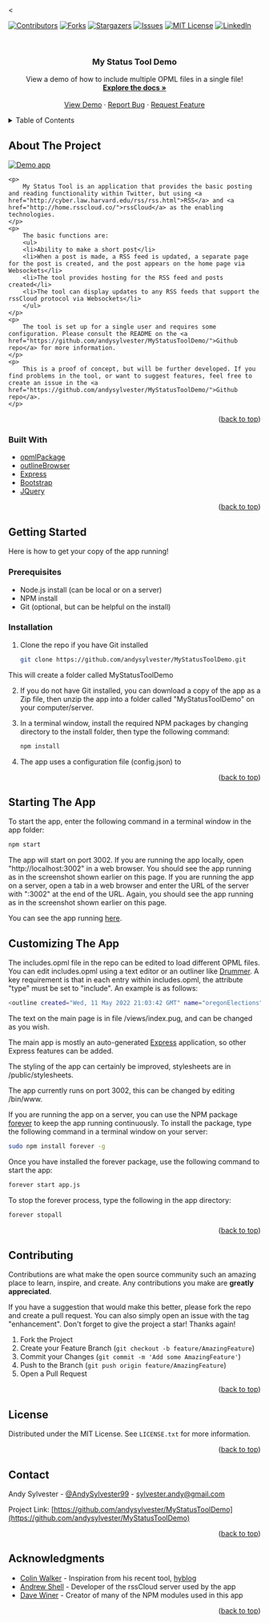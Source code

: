<<div id="top"></div>
<!--
*** Thanks for checking out the Best-README-Template. If you have a suggestion
*** that would make this better, please fork the repo and create a pull request
*** or simply open an issue with the tag "enhancement".
*** Don't forget to give the project a star!
*** Thanks again! Now go create something AMAZING! :D
-->



<!-- PROJECT SHIELDS -->
<!--
*** I'm using markdown "reference style" links for readability.
*** Reference links are enclosed in brackets [ ] instead of parentheses ( ).
*** See the bottom of this document for the declaration of the reference variables
*** for contributors-url, forks-url, etc. This is an optional, concise syntax you may use.
*** https://www.markdownguide.org/basic-syntax/#reference-style-links
-->
[![Contributors][contributors-shield]][contributors-url]
[![Forks][forks-shield]][forks-url]
[![Stargazers][stars-shield]][stars-url]
[![Issues][issues-shield]][issues-url]
[![MIT License][license-shield]][license-url]
[![LinkedIn][linkedin-shield]][linkedin-url]



<!-- PROJECT LOGO -->
<br>
<div align="center">

<h3 align="center">My Status Tool Demo</h3>

  <p align="center">
    View a demo of how to include multiple OPML files in a single file!
    <br />
    <a href="https://github.com/andysylvester/MyStatusToolDemo/"><strong>Explore the docs »</strong></a>
    <br />
    <br />
    <a href="http://fedwiki.andysylvester.com:443">View Demo</a>
    ·
    <a href="https://github.com/andysylvester/MyStatusToolDemo/issues">Report Bug</a>
    ·
    <a href="https://github.com/andysylvester/MyStatusToolDemo/issues">Request Feature</a>
  </p>
</div>



<!-- TABLE OF CONTENTS -->
<details>
  <summary>Table of Contents</summary>
  <ol>
    <li>
      <a href="#about-the-project">About The Project</a>
      <ul>
        <li><a href="#built-with">Built With</a></li>
      </ul>
    </li>
    <li>
      <a href="#getting-started">Getting Started</a>
      <ul>
        <li><a href="#prerequisites">Prerequisites</a></li>
        <li><a href="#installation">Installation</a></li>
      </ul>
    </li>
    <li><a href="#usage">Usage</a></li>
    <li><a href="#customizing">Customizing The App</a></li>
    <li><a href="#contributing">Contributing</a></li>
    <li><a href="#license">License</a></li>
    <li><a href="#contact">Contact</a></li>
    <li><a href="#acknowledgments">Acknowledgments</a></li>
  </ol>
</details>



<!-- ABOUT THE PROJECT -->
## About The Project

  <a href="ttps://github.com/andysylvester/opml_includes_demo">
    <img src="images/demoapp.png" alt="Demo app">
  </a>

    <p>
        My Status Tool is an application that provides the basic posting and reading functionality within Twitter, but using <a href="http://cyber.law.harvard.edu/rss/rss.html">RSS</a> and <a href="http://home.rsscloud.co/">rssCloud</a> as the enabling technologies.
    </p>
    <p>
		The basic functions are:
		<ul>
		<li>Ability to make a short post</li>
		<li>When a post is made, a RSS feed is updated, a separate page for the post is created, and the post appears on the home page via Websockets</li>
		<li>The tool provides hosting for the RSS feed and posts created</li>
		<li>The tool can display updates to any RSS feeds that support the rssCloud protocol via Websockets</li>
		</ul>
    </p>
    <p>
		The tool is set up for a single user and requires some configuration. Please consult the README on the <a href="https://github.com/andysylvester/MyStatusToolDemo/">Github repo</a> for more information.
    </p>
    <p>
		This is a proof of concept, but will be further developed. If you find problems in the tool, or want to suggest features, feel free to create an issue in the <a href="https://github.com/andysylvester/MyStatusToolDemo/">Github repo</a>.
    </p>



<p align="right">(<a href="#top">back to top</a>)</p>



### Built With

* [opmlPackage](https://github.com/scripting/opmlPackage)
* [outlineBrowser](https://github.com/scripting/outlineBrowser)
* [Express](https://expressjs.com/)
* [Bootstrap](https://getbootstrap.com)
* [JQuery](https://jquery.com)

<p align="right">(<a href="#top">back to top</a>)</p>



<!-- GETTING STARTED -->
## Getting Started

Here is how to get your copy of the app running!

### Prerequisites

* Node.js install (can be local or on a server)
* NPM install
* Git (optional, but can be helpful on the install)

### Installation

1. Clone the repo if you have Git installed
   ```sh
   git clone https://github.com/andysylvester/MyStatusToolDemo.git
   ```
This will create a folder called MyStatusToolDemo

2. If you do not have Git installed, you can download a copy of the app as a Zip file, then unzip the app into a folder called "MyStatusToolDemo" on your computer/server.

3. In a terminal window, install the required NPM packages by changing directory to the install folder, then type the following command:
   ```sh
   npm install
   ```
4. The app uses a configuration file (config.json) to 

<p align="right">(<a href="#top">back to top</a>)</p>



<!-- USAGE EXAMPLES -->
## Starting The App

To start the app, enter the following command in a terminal window in the app folder:

   ```sh
   npm start
   ```

The app will start on port 3002. If you are running the app locally, open "http://localhost:3002" in a web browser. You should see the app running as in the screenshot shown earlier on this page. If you are running the app on a server, open a tab in a web browser and enter the URL of the server with ":3002" at the end of the URL. Again, you should see the app running as in the screenshot shown earlier on this page.

You can see the app running <a href="http://fedwiki.andysylvester.com:3002/">here</a>.

## Customizing The App

The includes.opml file in the repo can be edited to load different OPML files. You can edit includes.opml using a text editor or an outliner like [Drummer](http://drummer.scripting.com/). A key requirement is that in each entry within includes.opml, the attribute "type" must be set to "include". An example is as follows:

   ```sh
   <outline created="Wed, 11 May 2022 21:03:42 GMT" name="oregonElections" text="Oregon Elections" type="include" url="http://drummer.scripting.com/PDXProtestNews/OregonElections.opml"></outline>
   ```
The text on the main page is in file /views/index.pug, and can be changed as you wish.

The main app is mostly an auto-generated [Express](https://expressjs.com/) application, so other Express features can be added.

The styling of the app can certainly be improved, stylesheets are in /public/stylesheets.

The app currently runs on port 3002, this can be changed by editing /bin/www.

If you are running the app on a server, you can use the NPM package [forever](https://www.npmjs.com/package/forever) to keep the app running continuously. To install the package, type the following command in a terminal window on your server:

   ```sh
   sudo npm install forever -g
   ```
Once you have installed the forever package, use the following command to start the app:

   ```sh
   forever start app.js
   ```

To stop the forever process, type the following in the app directory:

   ```sh
   forever stopall
   ```


<p align="right">(<a href="#top">back to top</a>)</p>



<!-- CONTRIBUTING -->
## Contributing

Contributions are what make the open source community such an amazing place to learn, inspire, and create. Any contributions you make are **greatly appreciated**.

If you have a suggestion that would make this better, please fork the repo and create a pull request. You can also simply open an issue with the tag "enhancement".
Don't forget to give the project a star! Thanks again!

1. Fork the Project
2. Create your Feature Branch (`git checkout -b feature/AmazingFeature`)
3. Commit your Changes (`git commit -m 'Add some AmazingFeature'`)
4. Push to the Branch (`git push origin feature/AmazingFeature`)
5. Open a Pull Request

<p align="right">(<a href="#top">back to top</a>)</p>



<!-- LICENSE -->
## License

Distributed under the MIT License. See `LICENSE.txt` for more information.

<p align="right">(<a href="#top">back to top</a>)</p>



<!-- CONTACT -->
## Contact

Andy Sylvester - [@AndySylvester99](https://twitter.com/AndySylvester99) - sylvester.andy@gmail.com

Project Link: [https://github.com/andysylvester/MyStatusToolDemo](https://github.com/andysylvester/MyStatusToolDemo)

<p align="right">(<a href="#top">back to top</a>)</p>



<!-- ACKNOWLEDGMENTS -->
## Acknowledgments

* [Colin Walker](https://colinwalker.blog/) - Inspiration from his recent tool, [hyblog](https://github.com/colin-walker/hyblog)
* [Andrew Shell](https://blog.andrewshell.org/) - Developer of the rssCloud server used by the app
* [Dave Winer](http://scripting.com/) - Creator of many of the NPM modules used in this app

<p align="right">(<a href="#top">back to top</a>)</p>



<!-- MARKDOWN LINKS & IMAGES -->
<!-- https://www.markdownguide.org/basic-syntax/#reference-style-links -->
[contributors-shield]: https://img.shields.io/github/contributors/andysylvester/MyStatusToolDemo.svg?style=for-the-badge
[contributors-url]: https://github.com/andysylvester/MyStatusToolDemo/graphs/contributors
[forks-shield]: https://img.shields.io/github/forks/andysylvester/MyStatusToolDemo.svg?style=for-the-badge
[forks-url]: https://github.com/andysylvester/MyStatusToolDemo/network/members
[stars-shield]: https://img.shields.io/github/stars/andysylvester/MyStatusToolDemo.svg?style=for-the-badge
[stars-url]: https://github.com/andysylvester/MyStatusToolDemo/stargazers
[issues-shield]: https://img.shields.io/github/issues/andysylvester/MyStatusToolDemo.svg?style=for-the-badge
[issues-url]: https://github.com/andysylvester/MyStatusToolDemo/issues
[license-shield]: https://img.shields.io/github/license/andysylvester/MyStatusToolDemo.svg?style=for-the-badge
[license-url]: https://github.com/andysylvester/MyStatusToolDemo/blob/master/LICENSE.txt
[linkedin-shield]: https://img.shields.io/badge/-LinkedIn-black.svg?style=for-the-badge&logo=linkedin&colorB=555
[linkedin-url]: https://linkedin.com/in/andrew-sylvester-b426a251
[product-screenshot]: images/screenshot.png